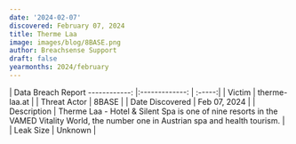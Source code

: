 ```yaml
---
date: '2024-02-07'
discovered: February 07, 2024
title: Therme Laa
image: images/blog/8BASE.png
author: Breachsense Support
draft: false
yearmonths: 2024/february
---
```



| Data Breach Report
------------:     |:-------------:    | :-----:|
| Victim      | therme-laa.at      | 
| Threat Actor      | 8BASE      | 
| Date Discovered      | Feb 07, 2024      | 
| Description      | Therme Laa - Hotel & Silent Spa is one of nine resorts in the VAMED Vitality World, the number one in Austrian spa and health tourism.      | 
| Leak Size      | Unknown      | 

